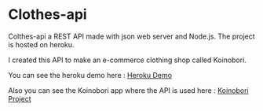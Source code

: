 # Clothes-api

Colthes-api a REST API made with json web server and Node.js. The project is hosted on heroku.

I created this API to make an e-commerce clothing shop called Koinobori. 

You can see the heroku demo here : <a href="https://my-kinobori-api.herokuapp.com/">Heroku Demo <a/>
  
Also you can see the Koinobori app where the API is used here : <a href="https://github.com/AndyGaSa/Koinobori_E-commerce">Koinobori Project<a/>
